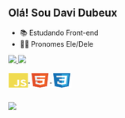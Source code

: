 ## Olá! Sou Davi Dubeux

- 📚 Estudando Front-end
- 👦🏻 Pronomes Ele/Dele

<div style="display: flex" style="flex-wrap: nowrap">
  <a href="https://github.com/DaviDubeux">
  <img style="flex: 50%" src="https://github-readme-stats.vercel.app/api?username=DaviDubeux&?count_private=true&show_icons=true&theme=react"/>
  <img style="flex: 50%" src="https://github-readme-stats.vercel.app/api/top-langs/?username=DaviDubeux&layout=compact&theme=react"/>
</div>
  
 <div style="display: inline_block"><br>
  <img align="center" alt="Davi-Js" height="30" width="40" src="https://raw.githubusercontent.com/devicons/devicon/master/icons/javascript/javascript-plain.svg"/>
  <img align="center" alt="Davi-HTML" height="30" width="40" src="https://raw.githubusercontent.com/devicons/devicon/master/icons/html5/html5-original.svg"/>
  <img align="center" alt="Davi-CSS" height="30" width="40" src="https://raw.githubusercontent.com/devicons/devicon/master/icons/css3/css3-original.svg"/>
</div>
  
  ##
  
<div>
  <a href="https://www.linkedin.com/in/davidubeux/"><img src="https://img.shields.io/badge/-LinkedIn-%230077B5?style=for-the-badge&logo=linkedin&logoColor=white" target="_blank"></a>
</div>
